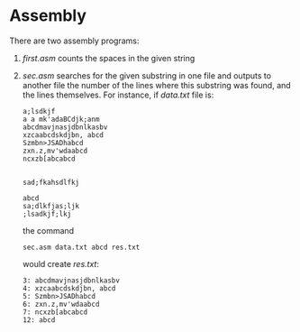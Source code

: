 # Assembly

<p>There are two assembly programs:</p>
<ol>
<li><i>first.asm</i> counts the spaces in the given string</li>
  <p></p>
<li><i>sec.asm</i> searches for the given substring in one file and outputs to another file the number of the lines where this substring was found, and the lines themselves. For instance, if <i>data.txt</i> file is:
  
```
a;lsdkjf
a a mk'adaBCdjk;anm 
abcdmavjnasjdbnlkasbv
xzcaabcdskdjbn, abcd
Szmbn>JSADhabcd
zxn.z,mv'wdaabcd
ncxzb[abcabcd


sad;fkahsdlfkj

abcd
sa;dlkfjas;ljk
;lsadkjf;lkj
```
the command 
```
sec.asm data.txt abcd res.txt
```
would create <i>res.txt</i>:
```
3: abcdmavjnasjdbnlkasbv
4: xzcaabcdskdjbn, abcd
5: Szmbn>JSADhabcd
6: zxn.z,mv'wdaabcd
7: ncxzb[abcabcd
12: abcd
```
</li>
